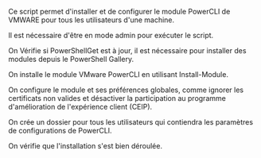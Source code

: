Ce script permet d'installer et de configurer le module PowerCLI de VMWARE pour tous les utilisateurs d'une machine.

Il est nécessaire d'être en mode admin pour exécuter le script.

On Vérifie si PowerShellGet est à jour, il est nécessaire pour installer des modules depuis le PowerShell Gallery.

On installe le module VMware PowerCLI en utilisant Install-Module.

On configure le module et ses préférences globales, comme ignorer les certificats non valides et désactiver la participation au programme d'amélioration de l'expérience client (CEIP).

On crée un dossier pour tous les utilisateurs qui contiendra les paramètres de configurations de PowerCLI.

On vérifie que l'installation s'est bien déroulée.
